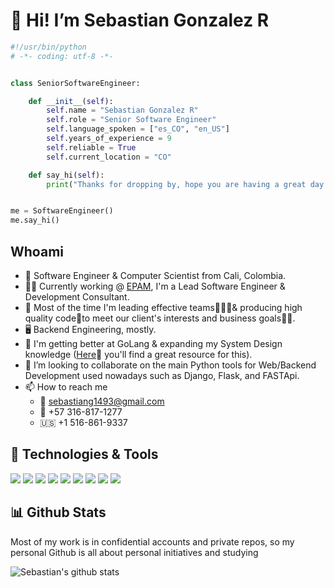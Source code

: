  # 👋 Hi! I’m Sebastian Gonzalez R
 
```python
#!/usr/bin/python
# -*- coding: utf-8 -*-


class SeniorSoftwareEngineer:

    def __init__(self):
        self.name = "Sebastian Gonzalez R"
        self.role = "Senior Software Engineer"
        self.language_spoken = ["es_CO", "en_US"]
        self.years_of_experience = 9
        self.reliable = True
        self.current_location = "CO"

    def say_hi(self):
        print("Thanks for dropping by, hope you are having a great day.")


me = SoftwareEngineer()
me.say_hi()
```
## Whoami

- 👀 Software Engineer & Computer Scientist from Cali, Colombia. 
- 👨‍💻 Currently working @ [EPAM](https://www.epam.com/), I'm a Lead Software Engineer & Development Consultant.
- 🧰 Most of the time I'm leading effective teams🧑‍🤝‍🧑& producing high quality code🚀to meet our client's interests and business goals💼🥇.
- 🖥️ Backend Engineering, mostly.
- 🌱 I'm getting better at GoLang & expanding my System Design knowledge ([Here](https://dataintensive.net/)📖 you'll find a great resource for this).
- 💞️ I’m looking to collaborate on the main Python tools for Web/Backend Development used nowadays such as Django, Flask, and FASTApi.
- 📫 How to reach me
  - 📧 sebastiang1493@gmail.com
  - 📱 +57 316-817-1277
  - 🇺🇸  +1 516-861-9337
  
  
## 🔧 Technologies & Tools

![](https://img.shields.io/badge/OS-Linux-informational?style=flat&logo=linux&logoColor=white&color=6aa6f8)
![](https://img.shields.io/badge/Tools-Docker-informational?style=flat&logo=docker&logoColor=white&color=6aa6f8)
![](https://img.shields.io/badge/Shell-Bash-informational?style=flat&logo=gnu-bash&logoColor=white&color=6aa6f8)
![](https://img.shields.io/badge/Editor-VS_Code-informational?style=flat&logo=visual-studio-code&logoColor=white&color=6aa6f8)
![](https://img.shields.io/badge/Tools-AWS-%23FF9900.svg?style=flat&logo=amazon-aws&logoColor=white&color=6aa6f8)
![](https://img.shields.io/badge/Tools-PostgreSQL-informational?style=flat&logo=postgresql&logoColor=white&color=6aa6f8)
![](https://img.shields.io/badge/Code-Python-informational?style=flat&logo=python&logoColor=white&color=6aa6f8)
![](https://img.shields.io/badge/Code-JavaScript-informational?style=flat&logo=javascript&logoColor=white&color=6aa6f8)
![](https://img.shields.io/badge/Code-Golang-informational?style=flat&logo=go&logoColor=white&color=6aa6f8)

 
 ## 📊 Github Stats

Most of my work is in confidential accounts and private repos, so my personal Github is all about personal initiatives and studying

![Sebastian's github stats](https://github-readme-stats.vercel.app/api?username=sgonzalezr94&show_icons=true&title_color=ffc857&icon_color=8ac926&text_color=daf7dc&bg_color=151515&hide=issues&count_private=true&include_all_commits=true)





<!---
sgonzalezr94/sgonzalezr94 is a ✨ special ✨ repository because its `README.md` (this file) appears on your GitHub profile.
You can click the Preview link to take a look at your changes.
--->

